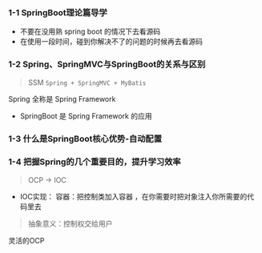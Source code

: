 ### 1-1 SpringBoot理论篇导学
 
- 不要在没用熟 spring boot 的情况下去看源码
- 在使用一段时间，碰到你解决不了的问题的时候再去看源码

### 1-2 Spring、SpringMVC与SpringBoot的关系与区别

> SSM `Spring + SpringMVC + MyBatis`

Spring 全称是 Spring Framework

- SpringBoot 是 Spring Framework 的应用

### 1-3 什么是SpringBoot核心优势-自动配置

### 1-4 把握Spring的几个重要目的，提升学习效率

> OCP -> IOC

- IOC实现： 容器：把控制类加入容器 ，在你需要时把对象注入你所需要的代码里去

> 抽象意义：控制权交给用户

灵活的OCP
